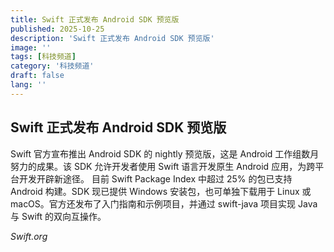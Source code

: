 ```yaml
---
title: Swift 正式发布 Android SDK 预览版
published: 2025-10-25
description: 'Swift 正式发布 Android SDK 预览版'
image: ''
tags: [科技频道]
category: '科技频道'
draft: false
lang: ''
---
```


## Swift 正式发布 Android SDK 预览版

Swift 官方宣布推出 Android SDK 的 nightly 预览版，这是 Android 工作组数月努力的成果。该 SDK 允许开发者使用 Swift 语言开发原生 Android 应用，为跨平台开发开辟新途径。
目前 Swift Package Index 中超过 25% 的包已支持 Android 构建。SDK 现已提供 Windows 安装包，也可单独下载用于 Linux 或 macOS。官方还发布了入门指南和示例项目，并通过 swift-java 项目实现 Java 与 Swift 的双向互操作。

*Swift.org*
